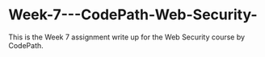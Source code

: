 # Week-7---CodePath-Web-Security-
This is the Week 7 assignment write up for the Web Security course by CodePath. 
